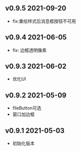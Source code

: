 ## v0.9.5 2021-09-20

- fix:重绘样式后消息框按钮不可用

## v0.9.4 2021-06-05

- fix: 边框透明像素

## v0.9.3 2021-06-02

- 优化UI

## v0.9.2 2021-05-09

- fileButton可选
- 窗口加边框

## v0.9.1 2021-05-03

- 初始化版本